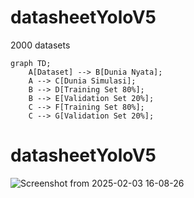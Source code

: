 # datasheetYoloV5
2000 datasets
```mermaid
graph TD;
    A[Dataset] --> B[Dunia Nyata];
    A --> C[Dunia Simulasi];
    B --> D[Training Set 80%];
    B --> E[Validation Set 20%];
    C --> F[Training Set 80%];
    C --> G[Validation Set 20%];

```
# datasheetYoloV5

![Screenshot from 2025-02-03 16-08-26](https://github.com/user-attachments/assets/ab71ef77-d937-4881-8d54-2b7068b71e55)
